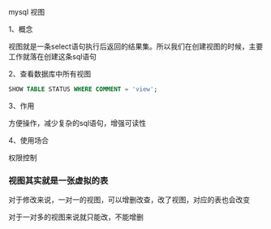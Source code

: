 mysql 视图

1、概念

视图就是一条select语句执行后返回的结果集。所以我们在创建视图的时候，主要工作就落在创建这条sql语句

2、查看数据库中所有视图

~~~sql
SHOW TABLE STATUS WHERE COMMENT = 'view';
~~~

3、作用

方便操作，减少复杂的sql语句，增强可读性

4、使用场合

权限控制



### 视图其实就是一张虚拟的表

对于修改来说，一对一的视图，可以增删改查，改了视图，对应的表也会改变

对于一对多的视图来说就只能改，不能增删